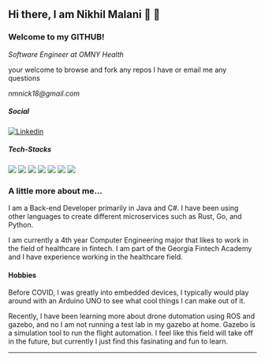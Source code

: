 ## Hi there, I am Nikhil Malani 👋 🤖
### Welcome to my GITHUB!

<p><em>Software Engineer at OMNY Health</em></p>
<p>your welcome to browse and fork any repos I have or email me any questions</p>
<p><em>nmnick18@gmail.com</em></p>



##### Social

[![Linkedin](https://img.shields.io/badge/LinkedIn-0077B5?style=for-the-badge&logo=linkedin&logoColor=white)](https://www.linkedin.com/in/nikhil-m-6114a9126/)

##### Tech-Stacks

![](https://img.shields.io/badge/C%23-239120?style=for-the-badge&logo=c-sharp&logoColor=white) ![](https://img.shields.io/badge/JavaScript-F7DF1E?style=for-the-badge&logo=javascript&logoColor=black) ![](https://img.shields.io/badge/Python-14354C?style=for-the-badge&logo=python&logoColor=white) ![](https://img.shields.io/badge/C%2B%2B-00599C?style=for-the-badge&logo=c%2B%2B&logoColor=white) ![](https://img.shields.io/badge/Rust-000000?style=for-the-badge&logo=rust&logoColor=white) ![](https://img.shields.io/badge/PostgreSQL-316192?style=for-the-badge&logo=postgresql&logoColor=white) ![](https://img.shields.io/badge/.NET-5C2D91?style=for-the-badge&logo=.net&logoColor=white)


### A little more about me... 

I am a Back-end Developer primarily in Java and C#. I have been using other languages to create different microservices such as Rust, Go, and Python.

I am currently a 4th year Computer Engineering major that likes to work in the field of healthcare in fintech. I am part of the Georgia Fintech Academy and I have experience working in the healthcare field.

#### Hobbies

Before COVID, I was greatly into embedded devices, I typically would play around with an Arduino UNO to see what cool things I can make out of it.

Recently, I have been learning more about drone dutomation using ROS and gazebo, and no I am not running a test lab in my gazebo at home. Gazebo is a simulation tool to run the flight automation. I feel like this field will take off in the future, but currently I just find this fasinating and fun to learn.


---
